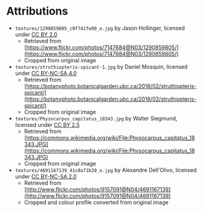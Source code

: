 # Attributions

- `textures/1290859805_c0f741fe00_o.jpg` by Jason Hollinger, licensed under [CC BY 2.0](https://creativecommons.org/licenses/by/2.0/)
  - Retrieved from [https://www.flickr.com/photos/7147684@N03/1290859805/](https://www.flickr.com/photos/7147684@N03/1290859805/)
  - Cropped from original image
- `textures/struthiopteris-spicant-1.jpg` by Daniel Mosquin, licensed under [CC BY-NC-SA 4.0](https://creativecommons.org/licenses/by-nc-sa/4.0/)
  - Retrieved from [https://botanyphoto.botanicalgarden.ubc.ca/2018/02/struthiopteris-spicant/](https://botanyphoto.botanicalgarden.ubc.ca/2018/02/struthiopteris-spicant/)
  - Cropped from original image
- `textures/Physocarpus_capitatus_18343.jpg` by Walter Siegmund, licensed under [CC BY 2.5](https://creativecommons.org/licenses/by/2.5/)
  - Retrieved from [https://commons.wikimedia.org/wiki/File:Physocarpus_capitatus_18343.JPG](https://commons.wikimedia.org/wiki/File:Physocarpus_capitatus_18343.JPG)
  - Cropped from original image
- `textures/4691167139_41c8a71b20_o.jpg` by Alexandre Dell'Olivo, licensed under [CC BY-NC-SA 2.0](https://creativecommons.org/licenses/by-nc-sa/2.0/)
  - Retrieved from [http://www.flickr.com/photos/9157091@N04/4691167139](http://www.flickr.com/photos/9157091@N04/4691167139)
  - Cropped and colour profile converted from original image